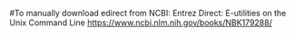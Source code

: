 #To manually download edirect from NCBI: Entrez Direct: E-utilities on the Unix Command Line
https://www.ncbi.nlm.nih.gov/books/NBK179288/
